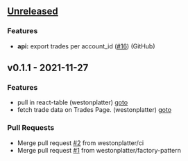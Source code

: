 <a name="unreleased"></a>
## [Unreleased]

### Features
- **api:** export trades per account_id ([#16](https://github.com/westonplatter/portfolio_management/issues/16)) (GitHub)


<a name="v0.1.1"></a>
## v0.1.1 - 2021-11-27
### Features
- pull in react-table (westonplatter) [goto](https://github.com/westonplatter/portfolio_management/commit/ed0775572910c47c2830700d2a71af550382a834)
- fetch trade data on Trades Page. (westonplatter) [goto](https://github.com/westonplatter/portfolio_management/commit/5ab326cd7f652766945998cf8306d33e23f2b26b)

### Pull Requests
- Merge pull request [#2](https://github.com/westonplatter/portfolio_management/issues/2) from westonplatter/ci
- Merge pull request [#1](https://github.com/westonplatter/portfolio_management/issues/1) from westonplatter/factory-pattern


[Unreleased]: https://github.com/westonplatter/portfolio_management/compare/v0.1.1...HEAD
